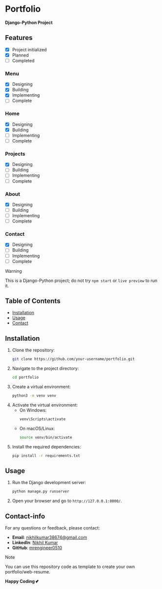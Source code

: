 # Portfolio

**Django-Python Project**

## Features

- [x] Project initialized
- [x] Planned
- [ ] Completed

### Menu

- [x] Designing
- [x] Building
- [x] Implementing
- [ ] Complete

### Home

- [x] Designing
- [x] Building
- [ ] Implementing
- [ ] Complete

### Projects

- [x] Designing
- [ ] Building
- [ ] Implementing
- [ ] Complete

### About

- [x] Designing
- [ ] Building
- [ ] Implementing
- [ ] Complete

### Contact

- [x] Designing
- [ ] Building
- [ ] Implementing
- [ ] Complete

>[!warning]
> This is a Django-Python project; do not try `npm start` or `live preview` to run it.



## Table of Contents

- [Installation](#installation)
- [Usage](#usage)
- [Contact](#contact-info)

## Installation

1. Clone the repository:
    ```sh
    git clone https://github.com/your-username/portfolio.git
    ```
2. Navigate to the project directory:
    ```sh
    cd portfolio
    ```
3. Create a virtual environment:
    ```sh
    python3 -m venv venv
    ```
4. Activate the virtual environment:
    - On Windows:
        ```sh
        venv\Scripts\activate
        ```
    - On macOS/Linux:
        ```sh
        source venv/bin/activate
        ```
5. Install the required dependencies:
    ```sh
    pip install -r requirements.txt
    ```

## Usage

1. Run the Django development server:
    ```sh
    python manage.py runserver
    ```
2. Open your browser and go to `http://127.0.0.1:8000/`.


## Contact-info

For any questions or feedback, please contact:

- **Email**: [nikhilkumar38674@gmail.com](mailto:nikhilkumar38674@gmail.com)
- **LinkedIn**: [Nikhil Kumar](https://www.linkedin.com/in/nikhil-kumar-2b9842202)
- **GitHub**: [mrengineer0510](https://github.com/mrengineer0510)

>[!note]
>You can use this repository code as template to create your own portfolio/web-resume.

**Happy Coding 💕**
